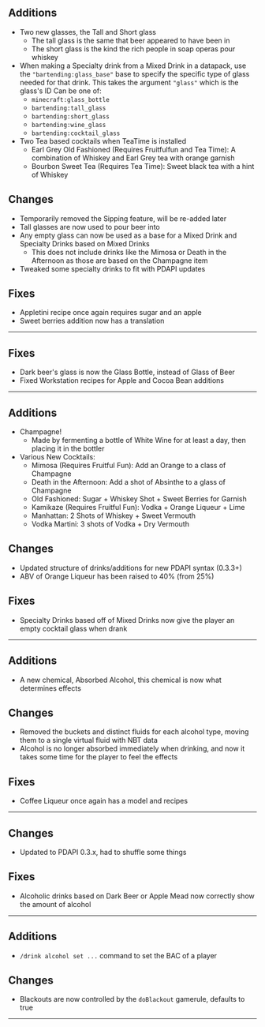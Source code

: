 
## Additions
- Two new glasses, the Tall and Short glass
  - The tall glass is the same that beer appeared to have been in
  - The short glass is the kind the rich people in soap operas pour whiskey
- When making a Specialty drink from a Mixed Drink in a datapack, use the `"bartending:glass_base"` base to specify the specific type of glass needed for that drink.  This takes the argument `"glass"` which is the glass's ID  Can be one of:
  - `minecraft:glass_bottle`
  - `bartending:tall_glass`
  - `bartending:short_glass`
  - `bartending:wine_glass`
  - `bartending:cocktail_glass`
- Two Tea based cocktails when TeaTime is installed
  - Earl Grey Old Fashioned (Requires Fruitfulfun and Tea Time): A combination of Whiskey and Earl Grey tea with orange garnish
  - Bourbon Sweet Tea (Requires Tea Time): Sweet black tea with a hint of Whiskey

## Changes
- Temporarily removed the Sipping feature, will be re-added later
- Tall glasses are now used to pour beer into
- Any empty glass can now be used as a base for a Mixed Drink and Specialty Drinks based on Mixed Drinks
  - This does not include drinks like the Mimosa or Death in the Afternoon as those are based on the Champagne item
- Tweaked some specialty drinks to fit with PDAPI updates

## Fixes
- Appletini recipe once again requires sugar and an apple
- Sweet berries addition now has a translation

---

## Fixes
- Dark beer's glass is now the Glass Bottle, instead of Glass of Beer
- Fixed Workstation recipes for Apple and Cocoa Bean additions

---

## Additions
- Champagne!
  - Made by fermenting a bottle of White Wine for at least a day, then placing it in the bottler
- Various New Cocktails:
  - Mimosa (Requires Fruitful Fun): Add an Orange to a class of Champagne
  - Death in the Afternoon: Add a shot of Absinthe to a glass of Champagne
  - Old Fashioned: Sugar + Whiskey Shot + Sweet Berries for Garnish
  - Kamikaze (Requires Fruitful Fun): Vodka + Orange Liqueur + Lime
  - Manhattan: 2 Shots of Whiskey + Sweet Vermouth
  - Vodka Martini: 3 shots of Vodka + Dry Vermouth

## Changes
- Updated structure of drinks/additions for new PDAPI syntax (0.3.3+)
- ABV of Orange Liqueur has been raised to 40% (from 25%)

## Fixes
- Specialty Drinks based off of Mixed Drinks now give the player an empty cocktail glass when drank

---

## Additions
- A new chemical, Absorbed Alcohol, this chemical is now what determines effects

## Changes
- Removed the buckets and distinct fluids for each alcohol type, moving them to a single virtual fluid with NBT data
- Alcohol is no longer absorbed immediately when drinking, and now it takes some time for the player to feel the effects

## Fixes
- Coffee Liqueur once again has a model and recipes

---

## Changes
- Updated to PDAPI 0.3.x, had to shuffle some things

## Fixes
- Alcoholic drinks based on Dark Beer or Apple Mead now correctly show the amount of alcohol

---

## Additions
- `/drink alcohol set ...` command to set the BAC of a player

## Changes
- Blackouts are now controlled by the `doBlackout` gamerule, defaults to true

---